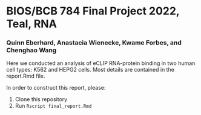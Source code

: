# BIOS/BCB 784 Final Project 2022, Teal, RNA
### Quinn Eberhard, Anastacia Wienecke, Kwame Forbes, and Chenghao Wang

Here we conducted an analysis of eCLIP RNA-protein binding in two human cell types: K562 and HEPG2 cells.
Most details are contained in the report.Rmd file.

In order to construct this report, please: 
1. Clone this repository
2. Run `Rscript final_report.Rmd`

